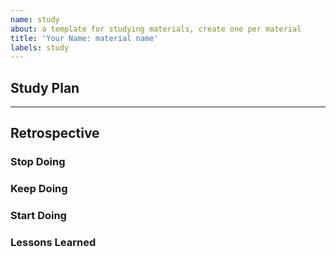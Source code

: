 ```yaml
---
name: study
about: a template for studying materials, create one per material
title: 'Your Name: material name'
labels: study
---
```


<!-- make your issue easy to find:
  - milestone: the material you're studying
  - assign: yourself
-->

## Study Plan

<!-- create a study plan for yourself in this module -->
<!-- this is your study plan, make it work for you -->

---

## Retrospective

<!-- before closing your issue and moving to the next material -->

### Stop Doing

### Keep Doing

### Start Doing

### Lessons Learned
